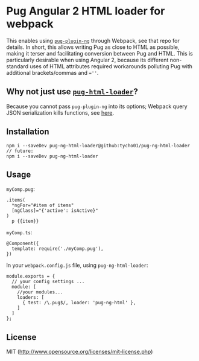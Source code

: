 # Pug Angular 2 HTML loader for webpack

This enables using [`pug-plugin-ng`](https://github.com/tycho01/pug-plugin-ng) through Webpack, see that repo for details. In short, this allows writing Pug as close to HTML as possible, making it terser and facilitating conversion between Pug and HTML. This is particularly desirable when using Angular 2, because its different non-standard uses of HTML attributes required workarounds polluting Pug with additional brackets/commas and `=''`.

## Why not just use [`pug-html-loader`](https://github.com/willyelm/pug-html-loader)?

Because you cannot pass `pug-plugin-ng` into its options; Webpack query JSON serialization kills functions, see [here](https://github.com/pugjs/pug-lexer/pull/69#issuecomment-241119765).

## Installation

```
npm i --saveDev pug-ng-html-loader@github:tycho01/pug-ng-html-loader
// future:
npm i --saveDev pug-ng-html-loader
```

## Usage

`myComp.pug`:
```
.items(
  *ngFor="#item of items"
  [ngClass]="{'active': isActive}"
)
  p {{item}}
```

`myComp.ts`:
```
@Component({
  template: require('./myComp.pug'),
})
```

In your `webpack.config.js` file, using `pug-ng-html-loader`:
```
module.exports = {
  // your config settings ...
  module: [
    //your modules...
    loaders: [
      { test: /\.pug$/, loader: 'pug-ng-html' },
    ]
  ]
};
```

## License

MIT (http://www.opensource.org/licenses/mit-license.php)
